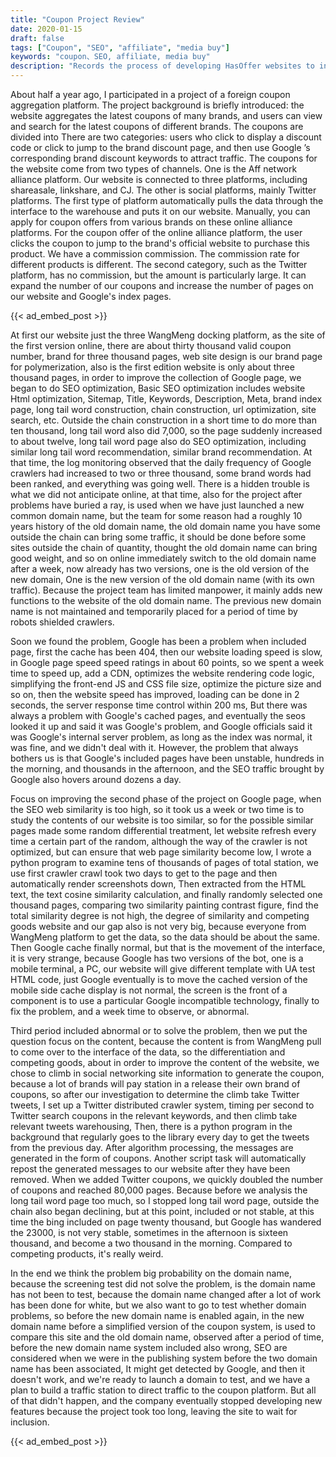 ```yaml
---
title: "Coupon Project Review"
date: 2020-01-15
draft: false
tags: ["Coupon", "SEO", "affiliate", "media buy"]
keywords: "coupon、SEO, affiliate, media buy"
description: "Records the process of developing HasOffer websites to increase website traffic through SEO. It also involves the introduction of media buy and affiliate."
---
```


About half a year ago, I participated in a project of a foreign coupon aggregation platform. The project background is briefly introduced: the website aggregates the latest coupons of many brands, and users can view and search for the latest coupons of different brands. The coupons are divided into There are two categories: users who click to display a discount code or click to jump to the brand discount page, and then use Google ’s corresponding brand discount keywords to attract traffic. The coupons for the website come from two types of channels. One is the Aff network alliance platform. Our website is connected to three platforms, including shareasale, linkshare, and CJ. The other is social platforms, mainly Twitter platforms. The first type of platform automatically pulls the data through the interface to the warehouse and puts it on our website. Manually, you can apply for coupon offers from various brands on these online alliance platforms. For the coupon offer of the online alliance platform, the user clicks the coupon to jump to the brand's official website to purchase this product. We have a commission commission. The commission rate for different products is different. The second category, such as the Twitter platform, has no commission, but the amount is particularly large. It can expand the number of our coupons and increase the number of pages on our website and Google's index pages.

{{< ad_embed_post >}}

At first our website just the three WangMeng docking platform, as the site of the first version online, there are about thirty thousand valid coupon number, brand for three thousand pages, web site design is our brand page for polymerization, also is the first edition website is only about three thousand pages, in order to improve the collection of Google page, we began to do SEO optimization, Basic SEO optimization includes website Html optimization, Sitemap, Title, Keywords, Description, Meta, brand index page, long tail word construction, chain construction, url optimization, site search, etc. Outside the chain construction in a short time to do more than ten thousand, long tail word also did 7,000, so the page suddenly increased to about twelve, long tail word page also do SEO optimization, including similar long tail word recommendation, similar brand recommendation. At that time, the log monitoring observed that the daily frequency of Google crawlers had increased to two or three thousand, some brand words had been ranked, and everything was going well. There is a hidden trouble is what we did not anticipate online, at that time, also for the project after problems have buried a ray, is used when we have just launched a new common domain name, but the team for some reason had a roughly 10 years history of the old domain name, the old domain name you have some outside the chain can bring some traffic, it should be done before some sites outside the chain of quantity, thought the old domain name can bring good weight, and so on online immediately switch to the old domain name after a week, now already has two versions, one is the old version of the new domain, One is the new version of the old domain name (with its own traffic). Because the project team has limited manpower, it mainly adds new functions to the website of the old domain name. The previous new domain name is not maintained and temporarily placed for a period of time by robots shielded crawlers.

Soon we found the problem, Google has been a problem when included page, first the cache has been 404, then our website loading speed is slow, in Google page speed speed ratings in about 60 points, so we spent a week time to speed up, add a CDN, optimizes the website rendering code logic, simplifying the front-end JS and CSS file size, optimize the picture size and so on, then the website speed has improved, loading can be done in 2 seconds, the server response time control within 200 ms, But there was always a problem with Google's cached pages, and eventually the seos looked it up and said it was Google's problem, and Google officials said it was Google's internal server problem, as long as the index was normal, it was fine, and we didn't deal with it. However, the problem that always bothers us is that Google's included pages have been unstable, hundreds in the morning, and thousands in the afternoon, and the SEO traffic brought by Google also hovers around dozens a day.

Focus on improving the second phase of the project on Google page, when the SEO web similarity is too high, so it took us a week or two time is to study the contents of our website is too similar, so for the possible similar pages made some random differential treatment, let website refresh every time a certain part of the random, although the way of the crawler is not optimized, but can ensure that web page similarity become low, I wrote a python program to examine tens of thousands of pages of total station, we use first crawler crawl took two days to get to the page and then automatically render screenshots down, Then extracted from the HTML text, the text cosine similarity calculation, and finally randomly selected one thousand pages, comparing two similarity painting contrast figure, find the total similarity degree is not high, the degree of similarity and competing goods website and our gap also is not very big, because everyone from WangMeng platform to get the data, so the data should be about the same. Then Google cache finally normal, but that is the movement of the interface, it is very strange, because Google has two versions of the bot, one is a mobile terminal, a PC, our website will give different template with UA test HTML code, just Google eventually is to move the cached version of the mobile side cache display is not normal, the screen is the front of a component is to use a particular Google incompatible technology, finally to fix the problem, and a week time to observe, or abnormal.

Third period included abnormal or to solve the problem, then we put the question focus on the content, because the content is from WangMeng pull to come over to the interface of the data, so the differentiation and competing goods, about in order to improve the content of the website, we chose to climb in social networking site information to generate the coupon, because a lot of brands will pay station in a release their own brand of coupons, so after our investigation to determine the climb take Twitter tweets, I set up a Twitter distributed crawler system, timing per second to Twitter search coupons in the relevant keywords, and then climb take relevant tweets warehousing, Then, there is a python program in the background that regularly goes to the library every day to get the tweets from the previous day. After algorithm processing, the messages are generated in the form of coupons. Another script task will automatically repost the generated messages to our website after they have been removed. When we added Twitter coupons, we quickly doubled the number of coupons and reached 80,000 pages. Because before we analysis the long tail word page too much, so I stopped long tail word page, outside the chain also began declining, but at this point, included or not stable, at this time the bing included on page twenty thousand, but Google has wandered the 23000, is not very stable, sometimes in the afternoon is sixteen thousand, and become a two thousand in the morning. Compared to competing products, it's really weird.

In the end we think the problem big probability on the domain name, because the screening test did not solve the problem, is the domain name has not been to test, because the domain name changed after a lot of work has been done for white, but we also want to go to test whether domain problems, so before the new domain name is enabled again, in the new domain name before a simplified version of the coupon system, is used to compare this site and the old domain name, observed after a period of time, before the new domain name system included also wrong, SEO are considered when we were in the publishing system before the two domain name has been associated, It might get detected by Google, and then it doesn't work, and we're ready to launch a domain to test, and we have a plan to build a traffic station to direct traffic to the coupon platform. But all of that didn't happen, and the company eventually stopped developing new features because the project took too long, leaving the site to wait for inclusion.

{{< ad_embed_post >}}

